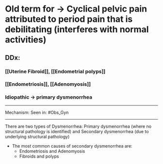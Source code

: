 # Old term for -> Cyclical pelvic pain attributed to period pain that is debilitating (interferes with normal activities)
## DDx:
### [[Uterine Fibroid]], [[Endometrial polyps]]
### [[Endometriosis]], [[Adenomyosis]]
### Idiopathic -> primary dysmenorrhea

---
Mechanism:
Seen in: #Obs_Gyn 

---
There are two types of Dysmenorrhea: Primary dysmenorrhea (where no structural pathology is identified) and Secondary dysmenorrhea (due to underlying structural pathology)

- The most common causes of secondary dysmenorrhea are:
    - Endometriosis and Adenomyosis
    - Fibroids and polyps
